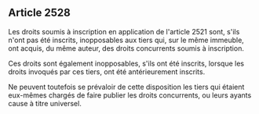Article 2528
----
Les droits soumis à inscription en application de l'article 2521 sont, s'ils
n'ont pas été inscrits, inopposables aux tiers qui, sur le même immeuble, ont
acquis, du même auteur, des droits concurrents soumis à inscription.

Ces droits sont également inopposables, s'ils ont été inscrits, lorsque les
droits invoqués par ces tiers, ont été antérieurement inscrits.

Ne peuvent toutefois se prévaloir de cette disposition les tiers qui étaient
eux-mêmes chargés de faire publier les droits concurrents, ou leurs ayants cause
à titre universel.

